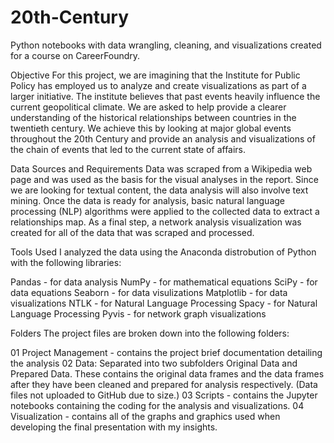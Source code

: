 # 20th-Century

Python notebooks with data wrangling, cleaning, and visualizations created for a course on CareerFoundry.

Objective
For this project, we are imagining that the Institute for Public Policy has employed us to analyze and create visualizations as part of a larger initiative. The institute believes that past events heavily influence the current geopolitical climate.
We are asked to help provide a clearer understanding of the historical relationships between countries in the twentieth century.
We achieve this by looking at major global events throughout the 20th Century and provide an analysis and visualizations of the chain of events that led to the current state of affairs. 

Data Sources and Requirements
Data was scraped from a Wikipedia web page and was used as the basis for the visual analyses in the report. Since we are looking for textual content, the data analysis will also involve text mining. Once the data is ready for analysis, basic natural language processing (NLP) algorithms were applied to the collected data to extract a relationships map. As a final step, a network analysis visualization was created for all of the data that was scraped and processed.

Tools Used
I analyzed the data using the Anaconda distrobution of Python with the following libraries:

Pandas - for data analysis
NumPy - for mathematical equations
SciPy - for data equations
Seaborn - for data visulizations
Matplotlib - for data visualizations
NTLK - for Natural Language Processing
Spacy - for Natural Language Processing
Pyvis - for network graph visualizations

Folders
The project files are broken down into the following folders:

01 Project Management - contains the project brief documentation detailing the analysis
02 Data: Separated into two subfolders Original Data and Prepared Data. These contains the original data frames and the data frames after they have been cleaned and prepared for analysis respectively. (Data files not uploaded to GitHub due to size.)
03 Scripts - contains the Jupyter notebooks containing the coding for the analysis and visualizations.
04 Visualization - contains all of the graphs and graphics used when developing the final presentation with my insights.
